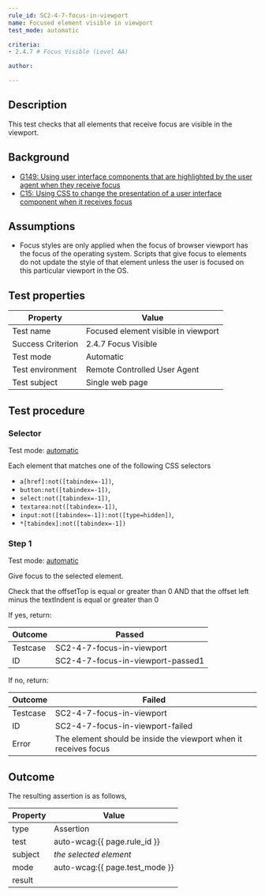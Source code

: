 ```yaml
---
rule_id: SC2-4-7-focus-in-viewport
name: Focused element visible in viewport
test_mode: automatic

criteria:
- 2.4.7 # Focus Visible (Level AA)

author:

---
```


## Description

This test checks that all elements that receive focus are visible in the viewport.

## Background

- [G149: Using user interface components that are highlighted by the user agent when they receive focus](http://www.w3.org/TR/2014/NOTE-WCAG20-TECHS-20140916/G149)
- [C15: Using CSS to change the presentation of a user interface component when it receives focus](http://www.w3.org/TR/2014/NOTE-WCAG20-TECHS-20140916/C15)

## Assumptions

- Focus styles are only applied when the focus of browser viewport has the focus of the operating system. Scripts that give focus to elements do not update the style of that element unless the user is focused on this particular viewport in the OS.

## Test properties

| Property          | Value
|-------------------|----
| Test name         | Focused element visible in viewport
| Success Criterion | 2.4.7 Focus Visible
| Test mode         | Automatic
| Test environment  | Remote Controlled User Agent
| Test subject      | Single web page

## Test procedure

### Selector

Test mode: [automatic][AUTO]

Each element that matches one of the following CSS selectors

- `a[href]:not([tabindex=-1])`,
- `button:not([tabindex=-1])`,
- `select:not([tabindex=-1])`,
- `textarea:not([tabindex=-1])`,
- `input:not([tabindex=-1]):not([type=hidden])`,
- `*[tabindex]:not([tabindex=-1])`

### Step 1

Test mode: [automatic][AUTO]

Give focus to the selected element.

Check that the offsetTop is equal or greater than 0 AND that the offset left minus the textIndent is equal or greater than 0

If yes, return:

| Outcome  | Passed
|----------|-----
| Testcase | SC2-4-7-focus-in-viewport
| ID       | SC2-4-7-focus-in-viewport-passed1

If no, return:

| Outcome  | Failed
|----------|-----
| Testcase | SC2-4-7-focus-in-viewport
| ID       | SC2-4-7-focus-in-viewport-failed
| Error    | The element should be inside the viewport when it receives focus

## Outcome

The resulting assertion is as follows,

| Property | Value
|----------|----------
| type     | Assertion
| test     | auto-wcag:{{ page.rule_id }}
| subject  | *the selected element*
| mode     | auto-wcag:{{ page.test_mode }}
| result   | <One TestResult from below>

[AUTO]: ../pages/test-modes.html#automatic
[MANUAL]: ../pages/test-modes.html#manual